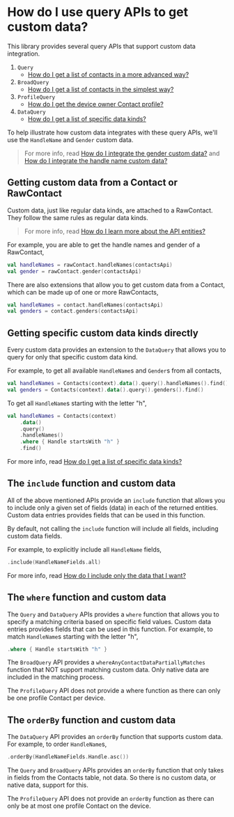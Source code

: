 # How do I use query APIs to get custom data?

This library provides several query APIs that support custom data integration.

1. `Query`
    - [How do I get a list of contacts in a more advanced way?](/howto/howto-query-contacts-advanced.md)
2. `BroadQuery`
    - [How do I get a list of contacts in the simplest way?](/howto/howto-query-contacts.md)
3. `ProfileQuery`
    - [How do I get the device owner Contact profile?](/howto/howto-query-profile.md)
4. `DataQuery`
    - [How do I get a list of specific data kinds?](/howto/howto-query-data-sets.md)

To help illustrate how custom data integrates with these query APIs, we'll use the `HandleName`
and `Gender` custom data.

> For more info, read [How do I integrate the gender custom data?](/howto/howto-integrate-gender-custom-data.md)
> and [How do I integrate the handle name custom data?](/howto/howto-integrate-handlename-custom-data.md)

## Getting custom data from a Contact or RawContact

Custom data, just like regular data kinds, are attached to a RawContact. They follow the same rules
as regular data kinds. 

> For more info, read [How do I learn more about the API entities?](/howto/howto-learn-more-about-api-entities.md)

For example, you are able to get the handle names and gender of a RawContact,

```kotlin
val handleNames = rawContact.handleNames(contactsApi)
val gender = rawContact.gender(contactsApi)
```

There are also extensions that allow you to get custom data from a Contact, which can be made up of 
one or more RawContacts,

```kotlin
val handleNames = contact.handleNames(contactsApi)
val genders = contact.genders(contactsApi)
```

## Getting specific custom data kinds directly

Every custom data provides an extension to the `DataQuery` that allows you to query for only that
specific custom data kind.

For example, to get all available `HandleName`s and `Gender`s from all contacts,

```kotlin
val handleNames = Contacts(context).data().query().handleNames().find()
val genders = Contacts(context).data().query().genders().find()
```

To get all `HandleName`s starting with the letter "h",

```kotlin
val handleNames = Contacts(context)
    .data()
    .query()
    .handleNames()
    .where { Handle startsWith "h" }
    .find()
```

For more info, read [How do I get a list of specific data kinds?](/howto/howto-query-data-sets.md)

## The `include` function and custom data

All of the above mentioned APIs provide an `include` function that allows you to include only a 
given set of fields (data) in each of the returned entities. Custom data entries provides fields 
that can be used in this function. 

By default, not calling the `include` function will include all fields, including custom data fields. 

For example, to explicitly include all `HandleName` fields, 

```kotlin
.include(HandleNameFields.all)
```

For more info, read [How do I include only the data that I want?](/howto/howto-include-only-desired-data.md)

## The `where` function and custom data

The `Query` and `DataQuery` APIs provides a `where` function that allows you to specify a matching
criteria based on specific field values. Custom data entries provides fields that can be used in 
this function. For example, to match `HandleName`s starting with the letter "h",

```kotlin
.where { Handle startsWith "h" }
```

The `BroadQuery` API provides a `whereAnyContactDataPartiallyMatches` function that NOT support
matching custom data. Only native data are included in the matching process.

The `ProfileQuery` API does not provide a where function as there can only be one profile Contact
per device. 

## The `orderBy` function and custom data

The `DataQuery` API provides an `orderBy` function that supports custom data. For example, to order
`HandleName`s,

```kotlin
.orderBy(HandleNameFields.Handle.asc())
```

The `Query` and `BroadQuery` APIs provides an `orderBy` function that only takes in fields from
the Contacts table, not data. So there is no custom data, or native data, support for this.

The `ProfileQuery` API does not provide an `orderBy` function as there can only be at most one 
profile Contact on the device.